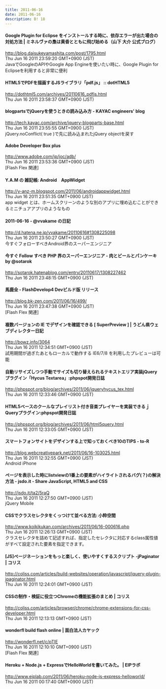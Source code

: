 ```yaml
---
title: 2011-06-16
date: 2011-06-16
description: B! 18
---
```


#### Google Plugin for Eclipse をインストールする時に、依存エラーが出た場合の対処方法 | ミネルヴァの梟は黄昏とともに飛び始める（山下 大介 公式ブログ）
http://blog.daisukeyamashita.com/post/1795.html<br>
Thu Jun 16 2011 23:59:20 GMT+0900 (JST)<br>
JavaでGoogleのAPIやGoogle App Engineを使いたい時に、Google Plugin for Eclipseを利用すると非常に便利


#### HTML5でPDFを描画するJSライブラリ「pdf.js」 :: dotHTML5
http://dothtml5.com/archives/20110616_pdfjs.html<br>
Thu Jun 16 2011 23:58:37 GMT+0900 (JST)<br>


#### blogpartsでjQueryを使うときの読み込み方 - KAYAC engineers' blog
http://tech.kayac.com/archive/jquery-blogparts-base.html<br>
Thu Jun 16 2011 23:55:55 GMT+0900 (JST)<br>
jQuery.noConflict( true )で先に読み込まれたjQuery objectを戻す


#### Adobe Developer Box plus
http://www.adobe.com/jp/joc/adb/<br>
Thu Jun 16 2011 23:53:36 GMT+0900 (JST)<br>
[Flash Flex 関連]


#### Y.A.M の 雑記帳: Android　AppWidget
http://y-anz-m.blogspot.com/2011/06/androidappwidget.html<br>
Thu Jun 16 2011 23:51:35 GMT+0900 (JST)<br>
app widget とは、ホームスクリーンのような別のアプリに埋め込むことができるミニチュアアプリのようなもの


#### 2011-06-16 - @vvakame の日記
http://d.hatena.ne.jp/vvakame/20110616#1308225098<br>
Thu Jun 16 2011 23:50:27 GMT+0900 (JST)<br>
今すぐフォローすべきAndroid界のスーパーエンジニア


####  今すぐ Follow すべき PHP 界のスーパーエンジニア - 肉とビールとパンケーキ by @sotarok
http://sotarok.hatenablog.com/entry/20110617/1308227462<br>
Thu Jun 16 2011 23:48:15 GMT+0900 (JST)<br>


#### 馬鹿全 - FlashDevelop4 Devビルド版 リリース
http://blog.bk-zen.com/2011/06/16/499/<br>
Thu Jun 16 2011 23:47:38 GMT+0900 (JST)<br>
[Flash Flex 関連]


#### 複数バージョンの IE でデザインを確認できる [ SuperPreview ] | うどん県ウェブディレクター日記
http://bowz.info/3064<br>
Thu Jun 16 2011 12:34:51 GMT+0900 (JST)<br>
試用期間が過ぎたあともローカルで動作する IE6/7/8 を利用したプレビューは可能


#### 自動リサイズしつつ手動でサイズも切り替えられるテキストエリア実装jQueryプラグイン「Hycus Textarea」:phpspot開発日誌
http://phpspot.org/blog/archives/2011/06/jqueryhycus_tex.html<br>
Thu Jun 16 2011 12:33:46 GMT+0900 (JST)<br>


#### HTML5ベースのクールなプレイリスト付き音楽プレイヤーを実装できるｊQueryプラグイン:phpspot開発日誌
http://phpspot.org/blog/archives/2011/06/html5query.html<br>
Thu Jun 16 2011 12:33:05 GMT+0900 (JST)<br>


#### スマートフォンサイトをデザインする上で知っておくべき10のTIPS - to-R
http://blog.webcreativepark.net/2011/06/16-103025.html<br>
Thu Jun 16 2011 12:32:55 GMT+0900 (JST)<br>
Android iPhone


#### ページを表示した時にlistviewの1番上の要素がハイライトされるバグ(？)の解決方法 - jsdo.it - Share JavaScript, HTML5 and CSS
http://jsdo.it/ta2/5raQ<br>
Thu Jun 16 2011 12:27:50 GMT+0900 (JST)<br>
jQuery Mobile


#### CSSでクラスセレクタをくっつけて並べる方法: 小粋空間
http://www.koikikukan.com/archives/2011/06/16-000616.php<br>
Thu Jun 16 2011 12:26:13 GMT+0900 (JST)<br>
クラスセレクタを詰めて記述すれば、指定したセレクタに対応するclass属性値がすべて設定された要素を指定できます。


####   [JS]ページネーションをもっと楽しく、使いやすくするスクリプト -jPaginator | コリス
http://coliss.com/articles/build-websites/operation/javascript/jquery-plugin-jpaginator.html<br>
Thu Jun 16 2011 12:24:01 GMT+0900 (JST)<br>


####   CSSの制作・検証に役立つChromeの機能拡張のまとめ | コリス
http://coliss.com/articles/browser/chrome/chrome-extensions-for-css-developer.html<br>
Thu Jun 16 2011 12:13:13 GMT+0900 (JST)<br>


#### wonderfl build flash online | 面白法人カヤック
http://wonderfl.net/c/pTIE<br>
Thu Jun 16 2011 12:10:10 GMT+0900 (JST)<br>
[Flash Flex 関連]


#### Heroku + Node.js + ExpressでHelloWorldを書いてみた。 | EIPラボ
http://www.eiplab.com/2011/06/heroku-node-js-express-helloworld/<br>
Thu Jun 16 2011 00:17:40 GMT+0900 (JST)<br>


